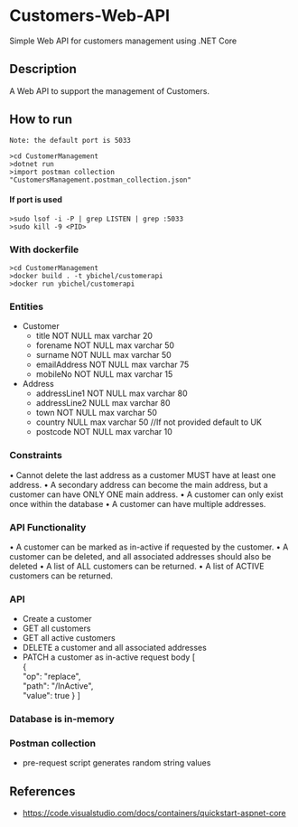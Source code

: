 # Customers-Web-API
Simple Web API for customers management using .NET Core

## Description
A Web API to support the management of Customers.

## How to run
    Note: the default port is 5033

    >cd CustomerManagement
    >dotnet run
    >import postman collection "CustomersManagement.postman_collection.json"
#### If port is used
    >sudo lsof -i -P | grep LISTEN | grep :5033
    >sudo kill -9 <PID>

### With dockerfile
    >cd CustomerManagement
    >docker build . -t ybichel/customerapi
    >docker run ybichel/customerapi


### Entities
- Customer
    - title NOT NULL max varchar 20
    - forename NOT NULL max varchar 50
    - surname NOT NULL max varchar 50
    - emailAddress NOT NULL max varchar 75
    - mobileNo NOT NULL max varchar 15
- Address
    - addressLine1 NOT NULL max varchar 80
    - addressLine2 NULL max varchar 80
    - town NOT NULL max varchar 50
    - country NULL max varchar 50 //If not provided default to UK
    - postcode NOT NULL max varchar 10

### Constraints
• Cannot delete the last address as a customer MUST have at least one address.
• A secondary address can become the main address, but a customer can have ONLY ONE main address.
• A customer can only exist once within the database
• A customer can have multiple addresses.

### API Functionality
• A customer can be marked as in-active if requested by the customer.
• A customer can be deleted, and all associated addresses should also be deleted
• A list of ALL customers can be returned.
• A list of ACTIVE customers can be returned.

### API
- Create a customer
- GET all customers
- GET all active customers
- DELETE a customer and all associated addresses
- PATCH a customer as in-active
    request body
    [     
        {       
           "op": "replace",       
           "path": "/InActive",       
           "value": true
        }
    ]

### Database is in-memory

### Postman collection
- pre-request script generates random string values

## References
- https://code.visualstudio.com/docs/containers/quickstart-aspnet-core 